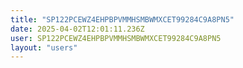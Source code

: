 ```yaml
---
title: "SP122PCEWZ4EHPBPVMMHSMBWMXCET99284C9A8PN5"
date: 2025-04-02T12:01:11.236Z
user: SP122PCEWZ4EHPBPVMMHSMBWMXCET99284C9A8PN5
layout: "users"
---
```

    